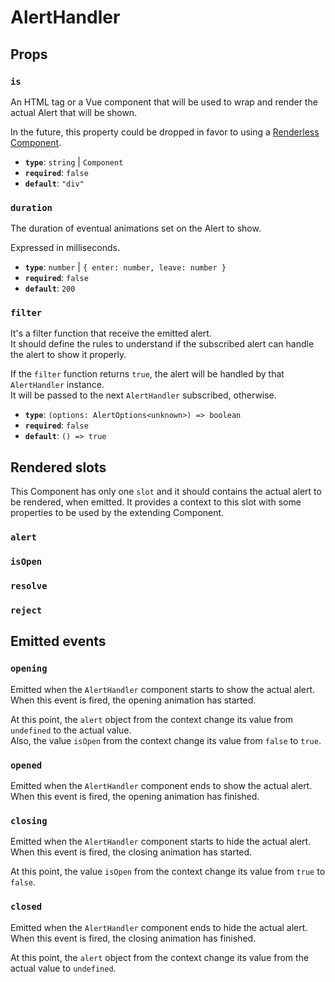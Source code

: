 # AlertHandler

## Props

### `is`

An HTML tag or a Vue component that will be used to wrap and render the actual Alert that will be shown.  

In the future, this property could be dropped in favor to using a [Renderless Component](https://vuejs.org/guide/components/slots.html#renderless-components).

- **`type`**: `string` | `Component`
- **`required`**: `false`
- **`default`**: `"div"`

### `duration`

The duration of eventual animations set on the Alert to show.

Expressed in milliseconds.

- **`type`**: `number` | `{ enter: number, leave: number }`
- **`required`**: `false`
- **`default`**: `200`

### `filter`

It's a filter function that receive the emitted alert.  
It should define the rules to understand if the subscribed alert can handle the alert to show it properly.

If the `filter` function returns `true`, the alert will be handled by that `AlertHandler` instance.  
It will be passed to the next `AlertHandler` subscribed, otherwise.

- **`type`**: `(options: AlertOptions<unknown>) => boolean`
- **`required`**: `false`
- **`default`**: `() => true`

## Rendered slots

This Component has only one `slot` and it should contains the actual alert to be rendered, when emitted.
It provides a context to this slot with some properties to be used by the extending Component.

### `alert`

### `isOpen`

### `resolve`

### `reject`

## Emitted events

### `opening`

Emitted when the `AlertHandler` component starts to show the actual alert.  
When this event is fired, the opening animation has started. 

At this point, the `alert` object from the context change its value from `undefined` to the actual value.  
Also, the value `isOpen` from the context change its value from `false` to `true`.

### `opened`

Emitted when the `AlertHandler` component ends to show the actual alert.  
When this event is fired, the opening animation has finished. 

### `closing`

Emitted when the `AlertHandler` component starts to hide the actual alert.  
When this event is fired, the closing animation has started.

At this point, the value `isOpen` from the context change its value from `true` to `false`.

### `closed`

Emitted when the `AlertHandler` component ends to hide the actual alert.  
When this event is fired, the closing animation has finished. 

At this point, the `alert` object from the context change its value from the actual value to `undefined`.
